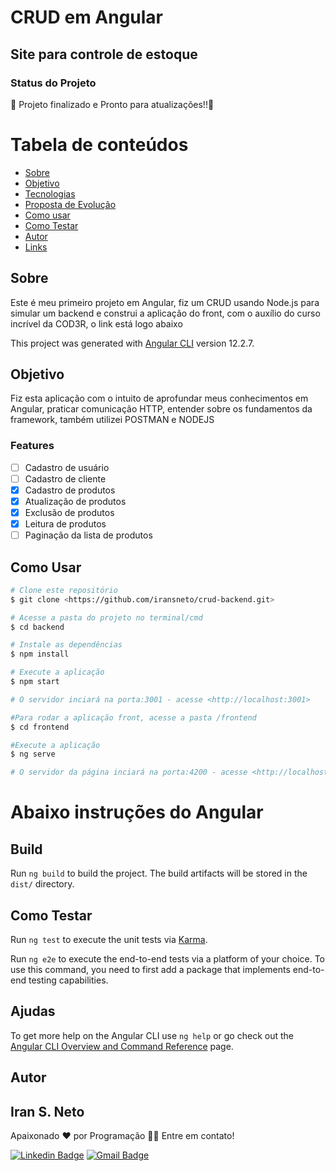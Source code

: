 # CRUD em Angular
## Site para controle de estoque

### Status do Projeto
🥇 Projeto finalizado e Pronto para atualizações!!🥇

Tabela de conteúdos
=================
<!--ts-->
   * [Sobre](#Sobre)
   * [Objetivo](#objetivo)
   * [Tecnologias](#tecnologias)
   * [Proposta de Evolução](#features)
   * [Como usar](#como-usar)
   * [Como Testar](#como-testar)
   * [Autor](#autor)
   * [Links](#links)
<!--te-->

## Sobre

Este é meu primeiro projeto em Angular, fiz um CRUD usando Node.js para simular um backend
e construi a aplicação do front, com o auxílio do curso incrível da COD3R, o link está logo abaixo

This project was generated with [Angular CLI](https://github.com/angular/angular-cli) version 12.2.7.

## Objetivo

Fiz esta aplicação com o intuito de aprofundar meus conhecimentos em Angular, praticar comunicação HTTP,
entender sobre os fundamentos da framework, também utilizei POSTMAN e NODEJS

### Features

- [ ] Cadastro de usuário
- [ ] Cadastro de cliente
- [x] Cadastro de produtos
- [x] Atualização de produtos
- [x] Exclusão de produtos
- [x] Leitura de produtos
- [ ] Paginação da lista de produtos

## Como Usar

```bash
# Clone este repositório
$ git clone <https://github.com/iransneto/crud-backend.git>

# Acesse a pasta do projeto no terminal/cmd
$ cd backend

# Instale as dependências
$ npm install

# Execute a aplicação
$ npm start

# O servidor inciará na porta:3001 - acesse <http://localhost:3001>

#Para rodar a aplicação front, acesse a pasta /frontend
$ cd frontend

#Execute a aplicação
$ ng serve

# O servidor da página inciará na porta:4200 - acesse <http://localhost:4200/>
```
# Abaixo instruções do Angular 
## Build

Run `ng build` to build the project. The build artifacts will be stored in the `dist/` directory.

## Como Testar

Run `ng test` to execute the unit tests via [Karma](https://karma-runner.github.io).

Run `ng e2e` to execute the end-to-end tests via a platform of your choice. To use this command, you need to first add a package that implements end-to-end testing capabilities.

## Ajudas

To get more help on the Angular CLI use `ng help` or go check out the [Angular CLI Overview and Command Reference](https://angular.io/cli) page.

## Autor
Iran S. Neto
---
Apaixonado ❤️ por Programação 👋🏽 Entre em contato!

 [![Linkedin Badge](https://img.shields.io/static/v1?label=linkedin&labelColor=0e76a8&message=@iranneto&color=0e76a8&style=for-the-badge&logo=linkedin)](https://www.linkedin.com/in/iranneto/) 
[![Gmail Badge](https://img.shields.io/static/v1?label=gmail&labelColor=ffffff&message=iransneto2@gmail.com&color=b23121&style=for-the-badge&logo=gmail)](mailto:iransneto2@gmail.com)

